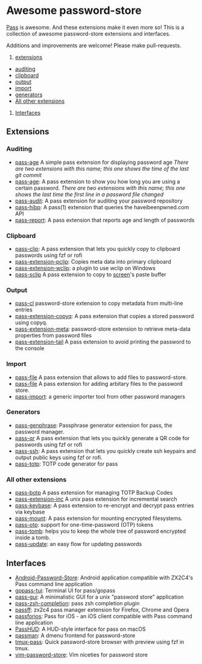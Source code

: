 # Awesome password-store

[Pass](https://www.passwordstore.org/) is awesome. And these extensions make it even more so! This is a collection of awesome password-store extensions and interfaces.

Additions and improvements are welcome! Please make pull-requests.


1. [extensions](#extensions)
  - [auditing](#auditing)
  - [clipboard](#clipboard)
  - [output](#output)
  - [import](#import)
  - [generators](#generators)
  - [All other extensions](#all-other-extensions)
1. [Interfaces](#interfaces)


## Extensions

### Auditing

* [pass-age](https://github.com/taylorskalyo/pass-age) A simple pass extension for displaying password age *There are two extensions with this name; this one shows the time of the last git commit*
* [pass-age](https://github.com/tijn/pass-age): A pass extension to show you how long you are using a certain password. *There are two extensions with this name; this one shows the last time the first line in a password file changed*
* [pass-audit](https://gitlab.com/roddhjav/pass-audit): A pass extension for auditing your password repository
* [pass-hibp](https://gitlab.com/moviuro/pass-hibp/): A pass(1) extension that queries the haveibeenpwned.com API
* [pass-report](https://github.com/Kdecherf/pass-report): A pass extension that reports age and length of passwords

### Clipboard

* [pass-clip](https://github.com/ibizaman/pass-clip): A pass extension that lets you quickly copy to clipboard passwords using fzf or rofi
* [pass-extension-pclip](https://gitlab.com/lbischof/pass-extension-pclip): Copies meta data into primary clipboard
* [pass-extension-wclip](https://github.com/palortoff/pass-extension-wclip): a plugin to use wclip on Windows
* [pass-sclip](https://github.com/Boldewyn/pass-sclip) A pass extension to copy to [screen](https://www.gnu.org/software/screen/)'s paste buffer

### Output

* [pass-cl](https://github.com/elcorto/pass-cl) password-store extension to copy metadata from multi-line entries
* [pass-extension-copyq](https://github.com/vy/pass-extension-copyq): A pass extension that copies a stored password using copyq.
* [pass-extension-meta](https://github.com/rjekker/pass-extension-meta): password-store extension to retrieve meta-data properties from password files
* [pass-extension-tail](https://github.com/palortoff/pass-extension-tail) A pass extension to avoid printing the password to the console

### Import

* [pass-file](https://github.com/dvogt23/pass-file) A pass extension that allows to add files to password-store.
* [pass-file](https://github.com/lukrop/pass-file) A pass extension for adding arbitary files to the password store.
* [pass-import](https://github.com/roddhjav/pass-import): a generic importer tool from other password managers

### Generators

* [pass-genphrase](https://github.com/congma/pass-genphrase): Passphrase generator extension for pass, the password manager.
* [pass-qr](https://github.com/codekoala/pass-qr) A pass extension that lets you quickly generate a QR code for passwords using fzf or rofi
* [pass-ssh](https://github.com/ibizaman/pass-ssh): A pass extension that lets you quickly create ssh keypairs and output public keys using fzf or rofi.
* [pass-totp](https://github.com/muteor/pass-totp): TOTP code generator for pass

### All other extensions

* [pass-botp](https://github.com/msmol/pass-botp) A pass extension for managing TOTP Backup Codes
* [pass-extension-inc](https://github.com/diginatu/pass-extension-inc) A unix pass extension for incremental search
* [pass-keybase](https://github.com/mbauhardt/pass-keybase): A pass extension to re-encrypt and decrypt pass entries via keybase
* [pass-mount](https://github.com/HXR/pass-mount): A pass extension for mounting encrypted filesystems.
* [pass-otp](https://github.com/tadfisher/pass-otp): support for one-time-password (OTP) tokens
* [pass-tomb](https://github.com/roddhjav/pass-tomb): helps you to keep the whole tree of password encrypted inside a tomb.
* [pass-update](https://gitlab.com/roddhjav/pass-update): an easy flow for updating passwords

## Interfaces

* [Android-Password-Store](https://github.com/zeapo/Android-Password-Store): Android application compatible with ZX2C4's Pass command line application
* [gopass-tui](https://github.com/leitzler/gopass-tui): Terminal UI for pass/gopass
* [pass-gui](https://github.com/mexus/pass-gui): A minimalistic GUI for a unix "password store" application
* [pass-zsh-completion](https://github.com/ninrod/pass-zsh-completion): pass zsh completion plugin
* [passff](https://github.com/passff/passff): zx2c4 pass manager extension for Firefox, Chrome and Opera
* [passforios](https://github.com/mssun/passforios): Pass for iOS - an iOS client compatible with Pass command line application
* [PassHUD](https://github.com/mnussbaum/PassHUD): A HUD-style interface for pass on macOS
* [passman](https://github.com/TheAmazingPT/passman): A dmenu frontend for password-store
* [tmux-pass](https://github.com/rafi/tmux-pass): Quick password-store browser with preview using fzf in tmux.
* [vim-password-store](https://github.com/fourjay/vim-password-store): Vim niceties for password store
